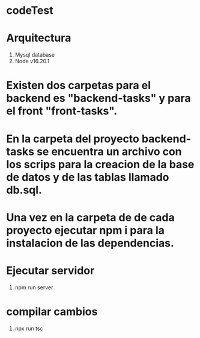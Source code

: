 # codeTest

# Arquitectura
1. Mysql database
2. Node v16.20.1

# Existen dos carpetas para el backend es "backend-tasks" y para el front "front-tasks".

# En la carpeta del proyecto backend-tasks se encuentra un archivo con los scrips para la creacion de la base de datos y de las tablas llamado db.sql.

# Una vez en la carpeta de de cada proyecto ejecutar npm i para la instalacion de las dependencias.


# Ejecutar servidor
1. npm run server

# compilar cambios 
1. npx run tsc



   
